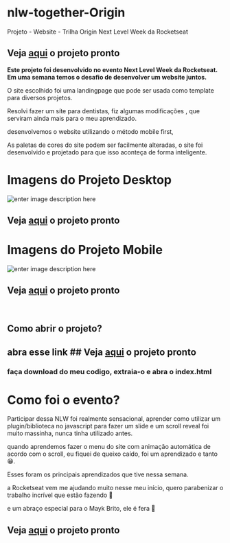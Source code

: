 # nlw-together-Origin
Projeto - Website - Trilha Origin Next Level Week da Rocketseat
 ## Veja [aqui](https://nlw-together-origin-completo.vercel.app/) o projeto pronto

**Este projeto foi desenvolvido no evento Next Level Week da Rocketseat. Em uma semana temos o desafio de desenvolver um website juntos.**

O site escolhido foi uma landingpage que pode ser usada como template para diversos projetos.

Resolvi fazer um síte para dentistas, fiz algumas modificações , que serviram ainda mais para o meu aprendizado.

desenvolvemos o website utilizando o método mobile first,

As paletas de cores do site podem ser facilmente alteradas, o site foi desenvolvido e projetado para que isso aconteça de forma inteligente.

# Imagens do Projeto Desktop
![enter image description here](https://github.com/ViniSCode/nlw-together-Origin/blob/main/Project%20Images/ProjectImageDesktop.PNG?raw=true)
## Veja [aqui](https://nlw-together-origin-completo.vercel.app/) o projeto pronto

# Imagens do Projeto Mobile
![enter image description here](https://github.com/ViniSCode/nlw-together-Origin/blob/main/Project%20Images/ProjectImageMobileNoBg.png?raw=true)
 ## Veja [aqui](https://nlw-together-origin-completo.vercel.app/) o projeto pronto
<br>

## Como abrir o projeto?
## abra esse link ## Veja [aqui](https://nlw-together-origin-completo.vercel.app/) o projeto pronto
### faça download do meu codigo, extraia-o e abra o index.html


# Como foi o evento?
Participar dessa NLW foi realmente sensacional, aprender como utilizar um plugin/biblioteca no javascript para fazer um slide e um scroll reveal foi muito massinha, nunca tinha utilizado antes.

quando aprendemos fazer o menu do site com animação automática de acordo com o scroll, eu fiquei de queixo caído, foi um aprendizado e tanto 😁.

Esses foram os principais aprendizados que tive nessa semana.

  

a Rocketseat vem me ajudando muito nesse meu início, quero parabenizar o trabalho incrível que estão fazendo 💜

e um abraço especial para o Mayk Brito, ele é fera 💜

 ## Veja [aqui](https://nlw-together-origin-completo.vercel.app/) o projeto pronto

